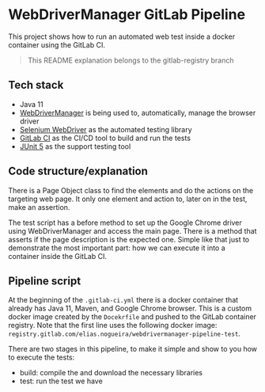 # WebDriverManager GitLab Pipeline
This project shows how to run an automated web test inside a docker container using the GitLab CI.

> This README explanation belongs to the gitlab-registry branch

## Tech stack
* Java 11
* [WebDriverManager](https://github.com/bonigarcia/webdrivermanager) is being used to, automatically, manage the browser driver
* [Selenium WebDriver](https://www.selenium.dev/) as the automated testing library
* [GitLab CI](https://docs.gitlab.com/ee/ci/) as the CI/CD tool to build and run the tests
* [JUnit 5](https://junit.org/junit5/) as the support testing tool

## Code structure/explanation
There is a Page Object class to find the elements and do the actions on the targeting web page.
It only one element and action to, later on in the test, make an assertion.

The test script has a before method to set up the Google Chrome driver using WebDriverManager and access the main page.
There is a method that asserts if the page description is the expected one. Simple like that just to demonstrate the 
most important part: how we can execute it into a container inside the GitLab CI.

## Pipeline script
At the beginning of the `.gitlab-ci.yml` there is a docker container that already has Java 11, Maven, and Google Chrome 
browser. This is a custom docker image created by the `Docekrfile` and pushed to the GitLab container registry.
Note that the first line uses the following docker image: `registry.gitlab.com/elias.nogueira/webdrivermanager-pipeline-test`.

There are two stages in this pipeline, to make it simple and show to you how to execute the tests:
* build: compile the and download the necessary libraries
* test: run the test we have
